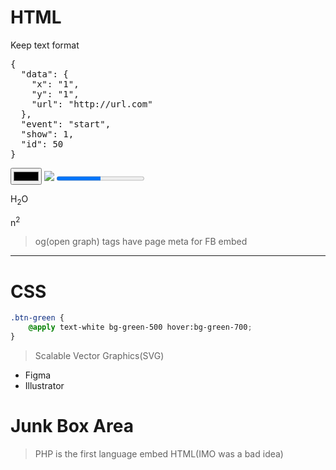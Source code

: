 # HTML

Keep text format
<pre>
{
  "data": {
    "x": "1",
    "y": "1",
    "url": "http://url.com"
  },
  "event": "start",
  "show": 1,
  "id": 50
}
</pre>

<input type="color">

<img src="www.jpg" loading="lazy"/>

<progress value="5" max="10">
</progress>


H<sub>2</sub>O

n<sup>2</sup>


> <meta> og(open graph) tags have page meta for FB embed
---
# CSS
```css
.btn-green {
    @apply text-white bg-green-500 hover:bg-green-700;
}
```

> Scalable Vector Graphics(SVG)
- Figma
- Illustrator

# Junk Box Area
> PHP is the first language embed HTML(IMO was a bad idea)
